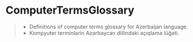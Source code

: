 # ComputerTermsGlossary
>  * Definitions of computer terms glossary for Azerbaijan language. 
>  * Kompyuter terminlərin Azərbaycan dillindəki açıqlama lüğəti.
